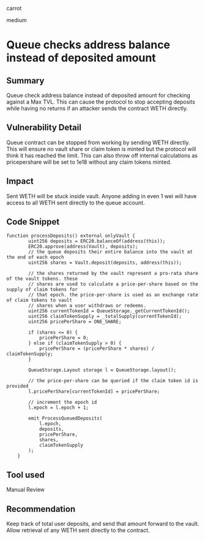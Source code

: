 carrot

medium

# Queue checks address balance instead of deposited amount

## Summary

Queue check address balance instead of deposited amount for checking against a Max TVL. This can cause the protocol to stop accepting deposits while having no returns if an attacker sends the contract WETH directly. 

## Vulnerability Detail

Queue contract can be stopped from working by sending WETH directly. This will ensure no vault share or claim token is minted but the protocol will think it has reached the limit. This can also throw off internal calculations as pricepershare will be set to 1e18 without any claim tokens minted.

## Impact
Sent WETH will be stuck inside vault. Anyone adding in even 1 wei will have access to all WETH sent directly to the queue account.
## Code Snippet
```solidity
function processDeposits() external onlyVault {
        uint256 deposits = ERC20.balanceOf(address(this));
        ERC20.approve(address(Vault), deposits);
        // the queue deposits their entire balance into the vault at the end of each epoch
        uint256 shares = Vault.deposit(deposits, address(this));

        // the shares returned by the vault represent a pro-rata share of the vault tokens. these
        // shares are used to calculate a price-per-share based on the supply of claim tokens for
        // that epoch. the price-per-share is used as an exchange rate of claim tokens to vault
        // shares when a user withdraws or redeems.
        uint256 currentTokenId = QueueStorage._getCurrentTokenId();
        uint256 claimTokenSupply = _totalSupply(currentTokenId);
        uint256 pricePerShare = ONE_SHARE;

        if (shares <= 0) {
            pricePerShare = 0;
        } else if (claimTokenSupply > 0) {
            pricePerShare = (pricePerShare * shares) / claimTokenSupply;
        }

        QueueStorage.Layout storage l = QueueStorage.layout();

        // the price-per-share can be queried if the claim token id is provided
        l.pricePerShare[currentTokenId] = pricePerShare;

        // increment the epoch id
        l.epoch = l.epoch + 1;

        emit ProcessQueuedDeposits(
            l.epoch,
            deposits,
            pricePerShare,
            shares,
            claimTokenSupply
        );
    }
```
## Tool used

Manual Review

## Recommendation
Keep track of total user deposits, and send that amount forward to the vault. Allow retrieval of any WETH sent directly to the contract.